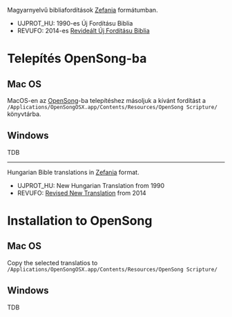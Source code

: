 Magyarnyelvű bibliafordítások [Zefania](https://www.zefaniabible.com/) formátumban.

- UJPROT_HU:  1990-es Új Fordításu Biblia 
- REVUFO: 2014-es [Revideált Új Fordításu Biblia](https://abibliamindenkie.hu/) 

# Telepítés OpenSong-ba

## Mac OS
MacOS-en az [OpenSong](http://wwww.opensong.org)-ba telepítéshez másoljuk a kívánt fordítást a 
`/Applications/OpenSongOSX.app/Contents/Resources/OpenSong Scripture/` könyvtárba.

## Windows
TDB

****

Hungarian Bible translations in [Zefania](https://www.zefaniabible.com/) format.
- UJPROT_HU:  New Hungarian Translation from 1990 
- REVUFO: [Revised New Translation](https://abibliamindenkie.hu/) from 2014

# Installation to OpenSong

## Mac OS
Copy the selected translatios to `/Applications/OpenSongOSX.app/Contents/Resources/OpenSong Scripture/`

## Windows
TDB
